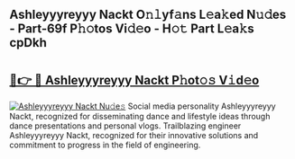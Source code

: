 ## Ashleyyyreyyy Nackt O𝚗𝚕yf𝚊ns L𝚎a𝚔ed N𝚞𝚍es - Part-69f P𝚑𝚘tos Vi𝚍𝚎o - H𝚘𝚝 Part L𝚎a𝚔s cpDkh

# <h2><a href="http://kfconwj.oniu.top/?m=Ashleyyyreyyy+Nackt">🔗👉 🔴 Ashleyyyreyyy Nackt P𝚑ot𝚘𝚜 V𝚒d𝚎o</a></h2>

[![Ashleyyyreyyy Nackt Nu𝚍e𝚜](https://i.imgur.com/0qMVB7G.gif)](http://kfconwj.oniu.top/?m=Ashleyyyreyyy+Nackt)
Social media personality Ashleyyyreyyy Nackt, recognized for disseminating dance and lifestyle ideas through dance presentations and personal vlogs. Trailblazing engineer Ashleyyyreyyy Nackt, recognized for their innovative solutions and commitment to progress in the field of engineering.  
